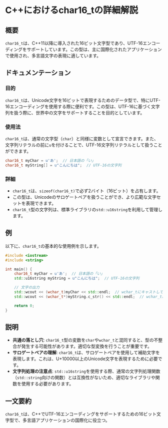 <!--
Meta Description: # C++におけるchar16_tの詳細解説 ## 概要 `char16_t`は、C++11以降に導入された16ビット文字型であり、UTF-16エンコーディングをサポートしています。この型は、主に国際化されたアプリケーションで使用され、多言語文字の表現に適しています。 ## ドキュメンテーション #...
Meta Keywords: char16_t, std, utf, この型は, mychar
-->

# C++におけるchar16_tの詳細解説

## 概要
`char16_t`は、C++11以降に導入された16ビット文字型であり、UTF-16エンコーディングをサポートしています。この型は、主に国際化されたアプリケーションで使用され、多言語文字の表現に適しています。

## ドキュメンテーション
### 目的
`char16_t`は、Unicode文字を16ビットで表現するためのデータ型で、特にUTF-16エンコーディングを使用する際に便利です。この型は、UTF-16に基づく文字列を扱う際に、世界中の文字をサポートすることを目的としています。

### 使用法
`char16_t`は、通常の文字型（`char`）と同様に変数として宣言できます。また、文字列リテラルの前に`u`を付けることで、UTF-16文字列リテラルとして扱うことができます。

```cpp
char16_t myChar = u'あ';  // 日本語の「い」
char16_t myString[] = u"こんにちは";  // UTF-16の文字列
```

### 詳細
- `char16_t`は、`sizeof(char16_t)`で必ず2バイト（16ビット）を占有します。
- この型は、Unicodeのサロゲートペアを扱うことができ、より広範な文字セットを表現できます。
- `char16_t`型の文字列は、標準ライブラリの`std::u16string`を利用して管理します。

## 例
以下に、`char16_t`の基本的な使用例を示します。

```cpp
#include <iostream>
#include <string>

int main() {
    char16_t myChar = u'あ';  // 日本語の「い」
    std::u16string myString = u"こんにちは";  // UTF-16の文字列

    // 文字の出力
    std::wcout << (wchar_t)myChar << std::endl;  // wchar_tにキャストして出力
    std::wcout << (wchar_t*)myString.c_str() << std::endl;  // wchar_tにキャストして出力

    return 0;
}
```

## 説明
- **共通の落とし穴**: `char16_t`型の変数を`char`や`wchar_t`と混同すると、型の不整合が発生する可能性があります。適切な型変換を行うことが重要です。
- **サロゲートペアの理解**: `char16_t`は、サロゲートペアを使用して補助文字を表現します。これは、U+10000以上のUnicode文字を表現するために必要です。
- **文字列処理の注意点**: `std::u16string`を使用する際、通常の文字列処理関数（`std::string`向けの関数）とは互換性がないため、適切なライブラリや関数を使用する必要があります。

## 一文要約
`char16_t`は、C++でUTF-16エンコーディングをサポートするための16ビット文字型で、多言語アプリケーションの国際化に役立つ。